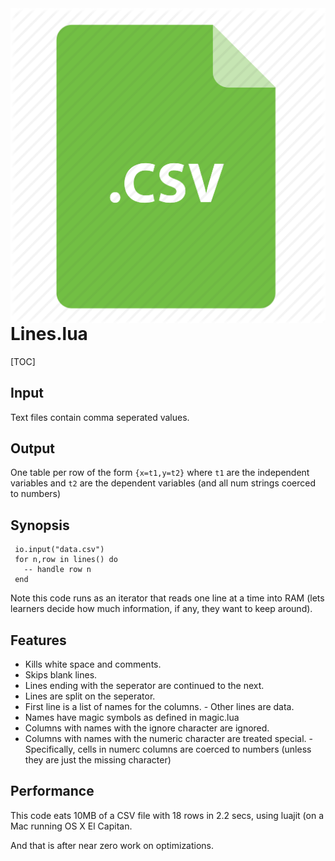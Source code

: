<img align=right src="img/csv.png">

# Lines.lua

[TOC]

## Input

Text files contain comma seperated values.

## Output

One table per row of the form `{x=t1,y=t2}` where
`t1` are the independent variables and `t2` are the
dependent variables (and all num strings coerced to
numbers)

## Synopsis

     io.input("data.csv") 
     for n,row in lines() do
       -- handle row n
     end

Note this code runs as an iterator that reads one
line at a time into RAM (lets learners decide how
much information, if any, they want to keep around).

## Features

- Kills white space and comments.
- Skips blank lines.
- Lines ending with the seperator are continued to the next.
- Lines are split on the seperator.
- First line is a list of names for the columns.
      - Other lines are data.
- Names have magic symbols as defined in magic.lua
- Columns with names with the ignore character are ignored.
- Columns with names with the numeric character are treated special.
      - Specifically, cells in numerc columns are coerced
        to numbers (unless they are just the missing
         character)

## Performance

This code eats 10MB of a CSV file with 18 rows in
2.2 secs, using luajit (on a Mac running OS X El Capitan.

And that is after near zero
work on optimizations.
